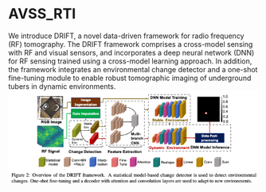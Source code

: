# AVSS_RTI

We introduce DRIFT, a novel data-driven framework for radio frequency (RF) tomography. The DRIFT framework comprises a cross-model sensing with RF and visual sensors, and incorporates a deep neural network (DNN) for RF sensing trained using a cross-model learning approach. In addition, the framework integrates an environmental change detector and a one-shot fine-tuning module to enable robust tomographic imaging of underground tubers in dynamic environments. 
![The RTS framework.](Images/architecture.png)
